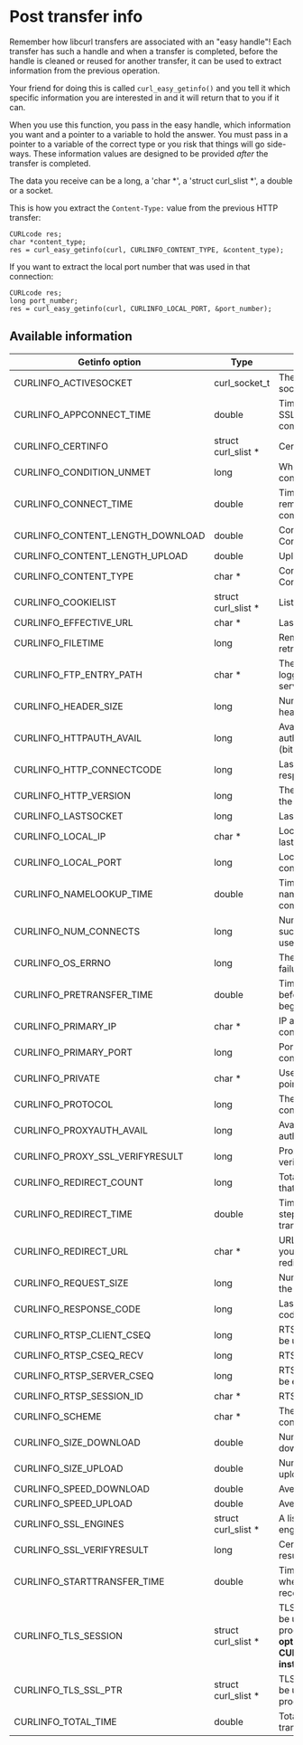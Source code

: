 # Post transfer info

Remember how libcurl transfers are associated with an "easy handle"! Each
transfer has such a handle and when a transfer is completed, before the handle
is cleaned or reused for another transfer, it can be used to extract
information from the previous operation.

Your friend for doing this is called `curl_easy_getinfo()` and you tell it
which specific information you are interested in and it will return that to
you if it can.

When you use this function, you pass in the easy handle, which information you
want and a pointer to a variable to hold the answer. You must pass in a
pointer to a variable of the correct type or you risk that things will go
side-ways. These information values are designed to be provided *after* the
transfer is completed.

The data you receive can be a long, a 'char *', a 'struct curl_slist *', a
double or a socket.

This is how you extract the `Content-Type:` value from the previous HTTP
transfer:

    CURLcode res;
    char *content_type;
    res = curl_easy_getinfo(curl, CURLINFO_CONTENT_TYPE, &content_type);

If you want to extract the local port number that was used in that connection:

    CURLcode res;
    long port_number;
    res = curl_easy_getinfo(curl, CURLINFO_LOCAL_PORT, &port_number);

## Available information

| Getinfo option          | Type   | Description |
|-------------------------|--------|-------------|
| CURLINFO_ACTIVESOCKET   | curl_socket_t | The session's active socket
| CURLINFO_APPCONNECT_TIME | double | Time from start until SSL/SSH handshake completed.
| CURLINFO_CERTINFO       | struct curl_slist * | Certificate chain
| CURLINFO_CONDITION_UNMET | long  | Whether or not a time conditional was met
| CURLINFO_CONNECT_TIME   | double | Time from start until remote host or proxy completed
| CURLINFO_CONTENT_LENGTH_DOWNLOAD | double | Content length from the Content-Length header
| CURLINFO_CONTENT_LENGTH_UPLOAD | double | Upload size
| CURLINFO_CONTENT_TYPE   | char * | Content type from the Content-Type header
| CURLINFO_COOKIELIST     | struct curl_slist * | List of all known cookies
| CURLINFO_EFFECTIVE_URL  | char * | Last used URL
| CURLINFO_FILETIME       | long   | Remote time of the retrieved document
| CURLINFO_FTP_ENTRY_PATH | char * | The entry path after logging in to an FTP server
| CURLINFO_HEADER_SIZE    | long   | Number of bytes of all headers received
| CURLINFO_HTTPAUTH_AVAIL | long   | Available HTTP authentication methods (bitmask)
| CURLINFO_HTTP_CONNECTCODE | long | Last proxy CONNECT response code
| CURLINFO_HTTP_VERSION   | long   | The http version used in the connection
| CURLINFO_LASTSOCKET     | long   | Last socket used
| CURLINFO_LOCAL_IP       | char * | Local-end IP address of last connection
| CURLINFO_LOCAL_PORT     | long   | Local-end port of last connection
| CURLINFO_NAMELOOKUP_TIME | double | Time from start until name resolving completed
| CURLINFO_NUM_CONNECTS   | long   | Number of new successful connections used for previous transfer
| CURLINFO_OS_ERRNO       | long   | The errno from the last failure to connect
| CURLINFO_PRETRANSFER_TIME | double | Time from start until just before the transfer begins
| CURLINFO_PRIMARY_IP     | char * | IP address of the last connection
| CURLINFO_PRIMARY_PORT   | long   | Port of the last connection
| CURLINFO_PRIVATE        | char * | User's private data pointer
| CURLINFO_PROTOCOL       | long   | The protocol used for the connection
| CURLINFO_PROXYAUTH_AVAIL | long  | Available HTTP proxy authentication methods
| CURLINFO_PROXY_SSL_VERIFYRESULT | long | Proxy certificate verification result
| CURLINFO_REDIRECT_COUNT | long   | Total number of redirects that were followed
| CURLINFO_REDIRECT_TIME  | double | Time taken for all redirect steps before the final transfer
| CURLINFO_REDIRECT_URL   | char * | URL a redirect would take you to, had you enabled redirects
| CURLINFO_REQUEST_SIZE   | long   | Number of bytes sent in the issued HTTP requests
| CURLINFO_RESPONSE_CODE  | long   | Last received response code
| CURLINFO_RTSP_CLIENT_CSEQ | long | RTSP CSeq that will next be used
| CURLINFO_RTSP_CSEQ_RECV  | long  | RTSP CSeq last received
| CURLINFO_RTSP_SERVER_CSEQ | long | RTSP CSeq that will next be expected
| CURLINFO_RTSP_SESSION_ID | char * | RTSP session ID
| CURLINFO_SCHEME         | char * | The scheme used for the connection
| CURLINFO_SIZE_DOWNLOAD  | double | Number of bytes downloaded
| CURLINFO_SIZE_UPLOAD    | double | Number of bytes uploaded
| CURLINFO_SPEED_DOWNLOAD | double | Average download speed
| CURLINFO_SPEED_UPLOAD   | double | Average upload speed
| CURLINFO_SSL_ENGINES    | struct curl_slist * | A list of OpenSSL crypto engines
| CURLINFO_SSL_VERIFYRESULT | long | Certificate verification result
| CURLINFO_STARTTRANSFER_TIME | double | Time from start until just when the first byte is received
| CURLINFO_TLS_SESSION    | struct curl_slist * | TLS session info that can be used for further processing.  (**Deprecated option, use CURLINFO_TLS_SSL_PTR instead!**)
| CURLINFO_TLS_SSL_PTR    | struct curl_slist * | TLS session info that can be used for further processing
| CURLINFO_TOTAL_TIME     | double | Total time of previous transfer
